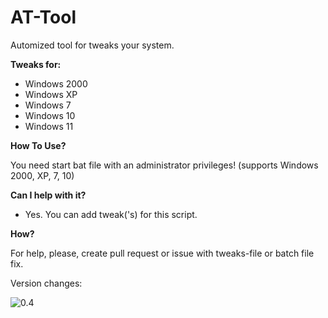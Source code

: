 # AT-Tool

Automized tool for tweaks your system.

**Tweaks for:**

- Windows 2000
- Windows XP
- Windows 7
- Windows 10
- Windows 11

**How To Use?**

You need start bat file with an administrator privileges! (supports Windows 2000, XP, 7, 10)

**Can I help with it?**

- Yes. You can add tweak('s) for this script.

**How?**

For help, please, create pull request or issue with tweaks-file or batch file fix.

Version changes:

![0.4](https://github.com/posreadyxp/AT-Tool/commit/57c885f6bbda30b871a0f50c0e2c0c3a854b7e25)
